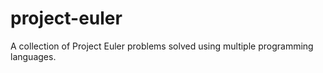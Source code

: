 project-euler
=============

A collection of Project Euler problems solved using multiple programming languages. 
